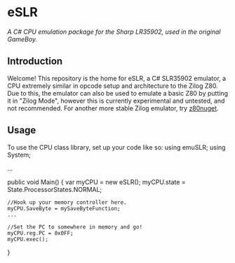 # eSLR
*A C# CPU emulation package for the Sharp LR35902, used in the original GameBoy.*

## Introduction
Welcome! This repository is the home for eSLR, a C# SLR35902 emulator, a CPU extremely similar in opcode setup and architecture to the Zilog Z80. Due to this, the emulator can also be used to emulate a basic Z80 by putting it in "Zilog Mode", however this is currently experimental and untested, and not recommended. For another more stable Zilog emulator, try [z80nuget](https://github.com/sklivvz/z80).

## Usage
To use the CPU class library, set up your code like so:
  using emuSLR;
  using System;
  
  ...
  
  public void Main() {
    var myCPU = new eSLR();
    myCPU.state = State.ProcessorStates.NORMAL;
    
    //Hook up your memory controller here.
    myCPU.SaveByte = mySaveByteFunction;
    ...
    
    //Set the PC to somewhere in memory and go!
    myCPU.reg.PC = 0x0FF;
    myCPU.exec();
  }
  
